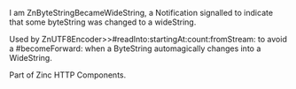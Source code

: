 I am ZnByteStringBecameWideString, a Notification signalled to indicate that some byteString was changed to a wideString.Used by ZnUTF8Encoder>>#readInto:startingAt:count:fromStream: to avoid a #becomeForward: when a ByteString automagically changes into a WideString.Part of Zinc HTTP Components.